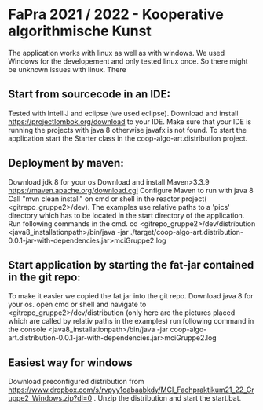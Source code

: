 # FaPra 2021 / 2022 - Kooperative algorithmische Kunst
The application works with linux as well as with windows. We used Windows for the developement and only tested linux once. So there might be unknown issues with linux.
There
## Start from sourcecode in an IDE:
Tested with IntelliJ and eclipse (we used eclipse).
Download and install https://projectlombok.org/download to your IDE.
Make sure that your IDE is running the projects with java 8 otherwise javafx is not found.
To start the application start the Starter class in the coop-algo-art.distribution project.

## Deployment by maven:
Download jdk 8 for your os 
Download and install Maven>3.3.9 https://maven.apache.org/download.cgi
Configure Maven to run with java 8
Call "mvn clean install" on cmd or shell in the reactor project( <gitrepo_gruppe2>/dev).
The examples use relative paths to a 'pics' directory which has to be located in the start directory of the application.
Run following commands in the cmd.
cd <gitrepo_gruppe2>/dev/distribution
<java8_installationpath>/bin/java -jar ./target/coop-algo-art.distribution-0.0.1-jar-with-dependencies.jar>mciGruppe2.log
 

## Start application by starting the fat-jar contained in the git repo:
To make it easier we copied the fat jar into the git repo.
Download java 8 for your os.
open cmd or shell and navigate to <gitrepo_gruppe2>/dev/distribution (only here are the pictures placed which are called by relativ paths in the examples)
run following command in the console
<java8_installationpath>/bin/java -jar coop-algo-art.distribution-0.0.1-jar-with-dependencies.jar>mciGruppe2.log

## Easiest way for windows
Download preconfigured distribution from https://www.dropbox.com/s/rvpyy1oabaabkdy/MCI_Fachpraktikum21_22_Gruppe2_Windows.zip?dl=0 . Unzip the distribution and start the start.bat.


